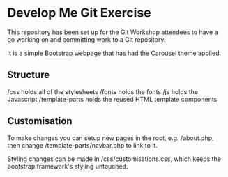 # Develop Me Git Exercise

This repository has been set up for the Git Workshop attendees to have a go working on and committing work to a Git repository.

It is a simple [Bootstrap](http://getbootstrap.com/) webpage that has had the [Carousel](http://getbootstrap.com/examples/carousel/) theme applied.

## Structure
/css holds all of the stylesheets
/fonts holds the fonts
/js holds the Javascript
/template-parts holds the reused HTML template components

## Customisation
To make changes you can setup new pages in the root, e.g. /about.php, then change /template-parts/navbar.php to link to it.

Styling changes can be made in /css/customisations.css, which keeps the bootstrap framework's styling untouched.


